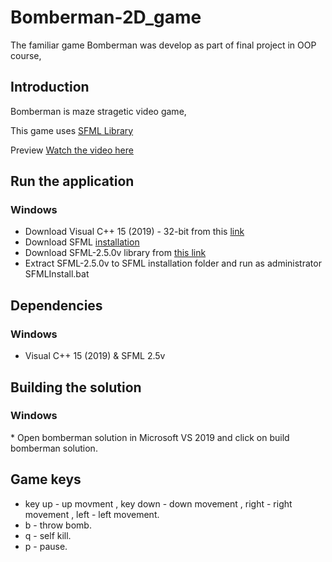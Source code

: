# Bomberman-2D_game
The familiar game Bomberman was develop as part of final project in OOP course, 

<h2> Introduction </h2>

Bomberman is maze stragetic video game,

This game uses [SFML Library](https://www.sfml-dev.org/documentation/2.5.0/)


 Preview
[Watch the video here](https://www.youtube.com/watch?v=HmZoExMaqJ0)

<h2> Run the application </h2>

  <h3> Windows </h3>

* Download Visual C++ 15 (2019) - 32-bit from this [link](https://visualstudio.microsoft.com/vs/older-downloads/)
* Download SFML [installation](https://drive.google.com/file/d/1VIpjt30cMSbC01n43IbfgElAK2C6V3R_/view)
* Download SFML-2.5.0v library from [this link](https://www.sfml-dev.org/download/sfml/2.5.0/)
* Extract SFML-2.5.0v to SFML installation folder and run as administrator SFMLInstall.bat



<h2> Dependencies </h2>

<h3> Windows </h3>

* Visual C++ 15 (2019)
& SFML 2.5v

<h2> Building the solution </h2>
<h3> Windows </h3>
* Open bomberman solution in Microsoft VS 2019 and click on build  bomberman solution.

<h2> Game keys </h2>

* key up - up movment , key down - down movement , right - right movement , left - left movement.
* b - throw bomb.
* q - self kill.
* p - pause.

